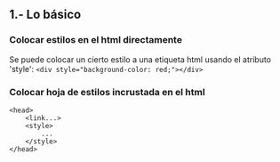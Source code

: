 ## 1.- Lo básico

### Colocar estilos en el html directamente
Se puede colocar un cierto estilo a una etiqueta html usando el atributo 'style':
`<div style="background-color: red;"></div>`

### Colocar hoja de estilos incrustada en el html
```
<head>
    <link...>
    <style>
        ...
    </style>
</head>
```
